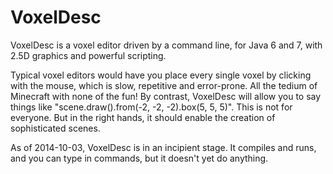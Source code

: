 VoxelDesc
=========

VoxelDesc is a voxel editor driven by a command line, for Java 6 and 7, with 2.5D graphics and powerful scripting.

Typical voxel editors would have you place every single voxel by clicking with the mouse, which is slow, repetitive and error-prone. All the tedium of Minecraft with none of the fun! By contrast, VoxelDesc will allow you to say things like "scene.draw().from(-2, -2, -2).box(5, 5, 5)". This is not for everyone. But in the right hands, it should enable the creation of sophisticated scenes.

As of 2014-10-03, VoxelDesc is in an incipient stage. It compiles and runs, and you can type in commands, but it doesn't yet do anything.
